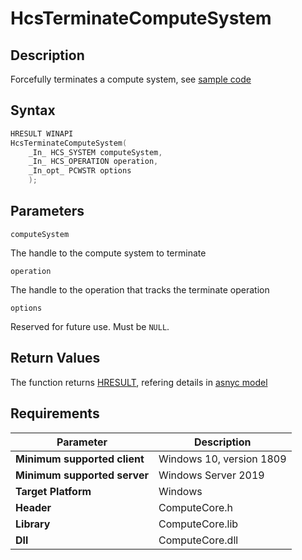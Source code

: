 # HcsTerminateComputeSystem

## Description

Forcefully terminates a compute system, see [sample code](./ComputeSystemSample.md#ShutDownCS)

## Syntax

```cpp
HRESULT WINAPI
HcsTerminateComputeSystem(
    _In_ HCS_SYSTEM computeSystem,
    _In_ HCS_OPERATION operation,
    _In_opt_ PCWSTR options
    );
```

## Parameters

`computeSystem`

The handle to the compute system to terminate

`operation`

The handle to the operation that tracks the terminate operation

`options`

Reserved for future use. Must be `NULL`.

## Return Values

The function returns [HRESULT](./HCSHResult.md), refering details in [asnyc model](./../AsyncModel.md#HcsOperationResult)

## Requirements

|Parameter     |Description|
|---|---|
| **Minimum supported client** | Windows 10, version 1809 |
| **Minimum supported server** | Windows Server 2019 |
| **Target Platform** | Windows |
| **Header** | ComputeCore.h |
| **Library** | ComputeCore.lib |
| **Dll** | ComputeCore.dll |
